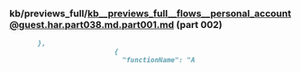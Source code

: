 ### kb/previews_full/kb__previews_full__flows__personal_account@guest.har.part038.md.part001.md (part 002)

```md
       },
                          {
                            "functionName": "A
```

```
